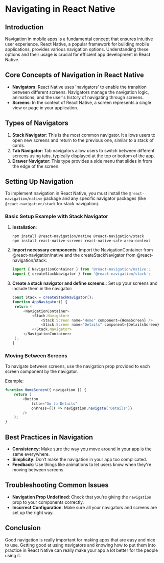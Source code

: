 # Navigating in React Native

## Introduction
Navigation in mobile apps is a fundamental concept that ensures intuitive user experience. React Native, a popular framework for building mobile applications, provides various navigation options. Understanding these options and their usage is crucial for efficient app development in React Native.

## Core Concepts of Navigation in React Native
- **Navigators**: React Native uses 'navigators' to enable the transition between different screens. Navigators manage the navigation logic, animations, and the user's history of navigating through screens.
- **Screens**: In the context of React Native, a screen represents a single view or page in your application.

## Types of Navigators
1. **Stack Navigator**: This is the most common navigator. It allows users to open new screens and return to the previous one, similar to a stack of cards.
2. **Tab Navigator**: Tab navigators allow users to switch between different screens using tabs, typically displayed at the top or bottom of the app.
3. **Drawer Navigator**: This type provides a side menu that slides in from the edge of the screen.

## Setting Up Navigation
To implement navigation in React Native, you must install the `@react-navigation/native` package and any specific navigator packages (like `@react-navigation/stack` for stack navigation).

### Basic Setup Example with Stack Navigator
1. **Installation**:
   ```bash
   npm install @react-navigation/native @react-navigation/stack
   npm install react-native-screens react-native-safe-area-context
   ```

2. **Import necessary components**:
   Import the NavigationContainer from @react-navigation/native and the createStackNavigator from @react-navigation/stack:
   ```javascript
   import { NavigationContainer } from '@react-navigation/native';
   import { createStackNavigator } from '@react-navigation/stack';
   ```
3. **Create a stack navigator and define screens:**:
   Set up your screens and include them in the navigator:
   ```javascript
   const Stack = createStackNavigator();
   function AppNavigator() {
    return (
        <NavigationContainer>
            <Stack.Navigator>
                <Stack.Screen name="Home" component={HomeScreen} />
                <Stack.Screen name="Details" component={DetailsScreen} />
            </Stack.Navigator>
        </NavigationContainer>
    );
   }
   ```

### Moving Between Screens
To navigate between screens, use the navigation prop provided to each screen component by the navigator.

Example:

```javascript
function HomeScreen({ navigation }) {
    return (
        <Button
            title="Go to Details"
            onPress={() => navigation.navigate('Details')}
        />
    );
}
```

## Best Practices in Navigation

- **Consistency**: Make sure the way you move around in your app is the same everywhere.
- **Simplicity**: Don’t make the navigation in your app too complicated.
- **Feedback**: Use things like animations to let users know when they're moving between screens.

## Troubleshooting Common Issues

- **Navigation Prop Undefined**: Check that you're giving the `navigation` prop to your components correctly.
- **Incorrect Configuration**: Make sure all your navigators and screens are set up the right way.

## Conclusion

Good navigation is really important for making apps that are easy and nice to use. Getting good at using navigators and knowing how to put them into practice in React Native can really make your app a lot better for the people using it.